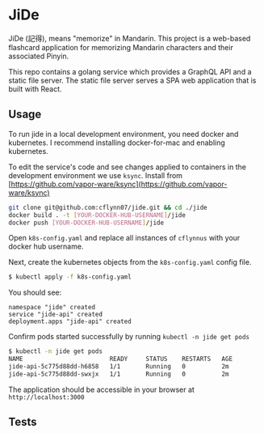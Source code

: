 JiDe
====

JiDe (記得), means "memorize" in Mandarin. This project is a web-based flashcard
application for memorizing Mandarin characters and their associated Pinyin.

This repo contains a golang service which provides a GraphQL API and a static
file server. The static file server serves a SPA web application that is built
with React.

Usage
-----
To run jide in a local development environment, you need docker and kubernetes.
I recommend installing docker-for-mac and enabling kubernetes.

To edit the service's code and see changes applied to containers in the
development environment we use `ksync`. Install from
[https://github.com/vapor-ware/ksync](https://github.com/vapor-ware/ksync)

```bash
git clone git@github.com:cflynn07/jide.git && cd ./jide
docker build . -t [YOUR-DOCKER-HUB-USERNAME]/jide
docker push [YOUR-DOCKER-HUB-USERNAME]/jide
```

Open `k8s-config.yaml` and replace all instances of `cflynnus` with your docker
hub username.  

Next, create the kubernetes objects from the `k8s-config.yaml` config file.
```bash
$ kubectl apply -f k8s-config.yaml
```

You should see:
```
namespace "jide" created
service "jide-api" created
deployment.apps "jide-api" created
```

Confirm pods started successfully by running `kubectl -n jide get pods`
```bash
$ kubectl -n jide get pods
NAME                        READY     STATUS    RESTARTS   AGE
jide-api-5c775d88dd-h6858   1/1       Running   0          2m
jide-api-5c775d88dd-swxjx   1/1       Running   0          2m
```

The application should be accessible in your browser at `http://localhost:3000`

Tests
-----
